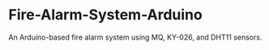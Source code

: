 # Fire-Alarm-System-Arduino
An Arduino-based fire alarm system using MQ, KY-026, and DHT11 sensors.
